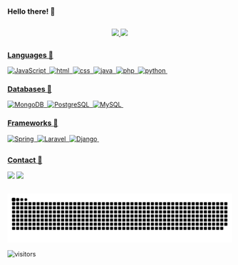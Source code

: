 ### Hello there!  👋

##

<div align="center">
  <a href="https://github.com/amirbrito">
  <img height="170em" src="https://github-readme-stats.vercel.app/api?username=amirbrito&show_icons=true&theme=midnight-purple&include_all_commits=true&count_private=true"/>
  <img height="170em" src="https://github-readme-stats.vercel.app/api/top-langs/?username=amirbrito&layout=compact&langs_count=7&theme=midnight-purple"/>
</div>
    
##
  
### Languages 🦝
![JavaScript](https://img.shields.io/badge/JavaScript-F7DF1E?style=for-the-badge&logo=javascript&logoColor=black)&nbsp;
![html](https://img.shields.io/badge/HTML5-E34F26?style=for-the-badge&logo=html5&logoColor=white)&nbsp;
![css](https://img.shields.io/badge/CSS3-1572B6?style=for-the-badge&logo=css3&logoColor=white)&nbsp; 
![java](https://img.shields.io/badge/Java-ED8B00?style=for-the-badge&logo=java&logoColor=white)&nbsp;
![php](https://img.shields.io/badge/PHP-777BB4?style=for-the-badge&logo=php&logoColor=white)&nbsp;
![python](https://img.shields.io/badge/Python-14354C?style=for-the-badge&logo=python&logoColor=white)&nbsp;

### Databases 🦊
![MongoDB](https://img.shields.io/badge/MongoDB-4EA94B?style=for-the-badge&logo=mongodb&logoColor=white)&nbsp;
![PostgreSQL](https://img.shields.io/badge/PostgreSQL-316192?style=for-the-badge&logo=postgresql&logoColor=white)&nbsp;
![MySQL](https://img.shields.io/badge/MySQL-00000F?style=for-the-badge&logo=mysql&logoColor=white)&nbsp;
  
### Frameworks 🐼
![Spring](https://img.shields.io/badge/Spring-6DB33F?style=for-the-badge&logo=spring&logoColor=white)&nbsp;
![Laravel](https://img.shields.io/badge/Laravel-FF2D20?style=for-the-badge&logo=laravel&logoColor=white)&nbsp;
![Django](https://img.shields.io/badge/Django-092E20?style=for-the-badge&logo=django&logoColor=white)&nbsp;
##

### Contact 🚀
<div> 

  <a href = "mailto:amir.sbrito@gmail.com"><img src="https://img.shields.io/badge/-Gmail-%23333?style=for-the-badge&logo=gmail&logoColor=white" target="_blank"></a>
  <a href="https://www.linkedin.com/in/amirbrito-dev/" target="_blank"><img src="https://img.shields.io/badge/-LinkedIn-%230077B5?style=for-the-badge&logo=linkedin& logoColor=white" target="_blank"></a>
  
##
  
  ![Snake animation](https://github.com/amirbrito/amirbrito/blob/output/github-contribution-grid-snake.svg)   
</div>
  
<img src="https://visitor-badge.glitch.me/badge?page_id=amirbrito" alt="visitors"/>
  
